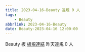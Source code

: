 ```yaml
---
title: 2023-04-16-Beauty 違規 0 人
tags:
    - Beauty
abbrlink: 2023-04-16-Beauty
date: Beauty-2023-04-16 12:00:00
---
```

Beauty 板 [板規連結](https://www.ptt.cc/bbs/Beauty/M.1630069980.A.84B.html)
昨天違規 0 人
